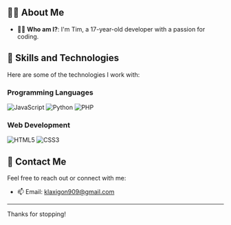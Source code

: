 ## 🧑‍💻 About Me

- 👨‍💻 **Who am I?**: I'm Tim, a 17-year-old developer with a passion for coding.

## 🚀 Skills and Technologies

Here are some of the technologies I work with:

### Programming Languages

![JavaScript](https://img.shields.io/badge/-JavaScript-F7DF1E?logo=javascript&logoColor=black&style=for-the-badge)
![Python](https://img.shields.io/badge/-Python-3776AB?logo=python&logoColor=white&style=for-the-badge)
![PHP](https://img.shields.io/badge/-PHP-777BB4?logo=php&logoColor=white&style=for-the-badge)

### Web Development

![HTML5](https://img.shields.io/badge/-HTML5-E34F26?logo=html5&logoColor=white&style=for-the-badge)
![CSS3](https://img.shields.io/badge/-CSS3-1572B6?logo=css3&logoColor=white&style=for-the-badge)

## 🌟 Contact Me

Feel free to reach out or connect with me:

- 📫 Email: [klaxigon909@gmail.com](mailto:klaxigon909@gmail.com)

---

Thanks for stopping!
